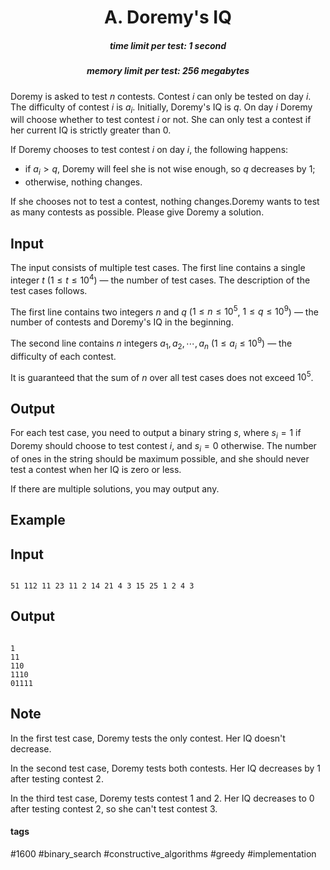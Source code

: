 <h1 style='text-align: center;'> A. Doremy's IQ</h1>

<h5 style='text-align: center;'>time limit per test: 1 second</h5>
<h5 style='text-align: center;'>memory limit per test: 256 megabytes</h5>

Doremy is asked to test $n$ contests. Contest $i$ can only be tested on day $i$. The difficulty of contest $i$ is $a_i$. Initially, Doremy's IQ is $q$. On day $i$ Doremy will choose whether to test contest $i$ or not. She can only test a contest if her current IQ is strictly greater than $0$.

If Doremy chooses to test contest $i$ on day $i$, the following happens: 

* if $a_i>q$, Doremy will feel she is not wise enough, so $q$ decreases by $1$;
* otherwise, nothing changes.

 If she chooses not to test a contest, nothing changes.Doremy wants to test as many contests as possible. Please give Doremy a solution.

## Input

The input consists of multiple test cases. The first line contains a single integer $t$ ($1\le t\le 10^4$) — the number of test cases. The description of the test cases follows.

The first line contains two integers $n$ and $q$ ($1 \le n \le 10^5$, $1 \le q \le 10^9$) — the number of contests and Doremy's IQ in the beginning.

The second line contains $n$ integers $a_1,a_2,\cdots,a_n$ ($1 \le a_i \le 10^9$) — the difficulty of each contest.

It is guaranteed that the sum of $n$ over all test cases does not exceed $10^5$.

## Output

For each test case, you need to output a binary string $s$, where $s_i=1$ if Doremy should choose to test contest $i$, and $s_i=0$ otherwise. The number of ones in the string should be maximum possible, and she should never test a contest when her IQ is zero or less.

If there are multiple solutions, you may output any.

## Example

## Input


```

51 112 11 23 11 2 14 21 4 3 15 25 1 2 4 3
```
## Output


```

1
11
110
1110
01111

```
## Note

In the first test case, Doremy tests the only contest. Her IQ doesn't decrease.

In the second test case, Doremy tests both contests. Her IQ decreases by $1$ after testing contest $2$.

In the third test case, Doremy tests contest $1$ and $2$. Her IQ decreases to $0$ after testing contest $2$, so she can't test contest $3$.



#### tags 

#1600 #binary_search #constructive_algorithms #greedy #implementation 